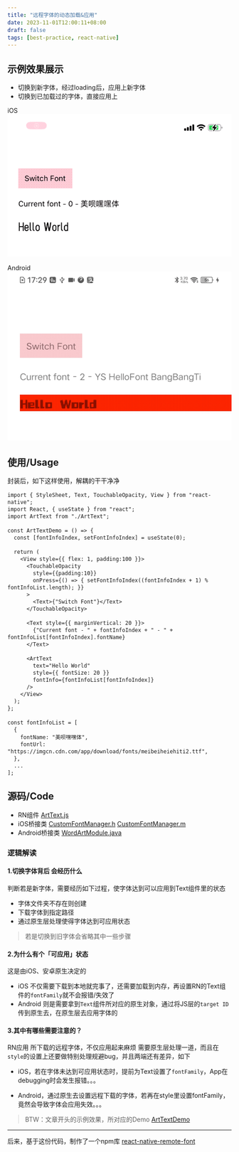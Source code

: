 ```yaml
---
title: "远程字体的动态加载&应用"
date: 2023-11-01T12:00:11+08:00
draft: false
tags: [best-practice, react-native]
---
```



## 示例效果展示
* 切换到新字体，经过loading后，应用上新字体
* 切换到已加载过的字体，直接应用上

iOS
![font-down-apply](media/17016760060792/font-down-apply-1.gif)

Android
![font-down-apply-android](media/17016760060792/17016823818119.gif)


## 使用/Usage
封装后，如下这样使用，解耦的干干净净
```
import { StyleSheet, Text, TouchableOpacity, View } from "react-native";
import React, { useState } from "react";
import ArtText from "./ArtText";

const ArtTextDemo = () => {
  const [fontInfoIndex, setFontInfoIndex] = useState(0);

  return (
    <View style={{ flex: 1, padding:100 }}>
      <TouchableOpacity
        style={{padding:10}}
        onPress={() => { setFontInfoIndex((fontInfoIndex + 1) % fontInfoList.length); }}
      >
        <Text>{"Switch Font"}</Text>
      </TouchableOpacity>
      
      <Text style={{ marginVertical: 20 }}>
        {"Current font - " + fontInfoIndex + " - " + fontInfoList[fontInfoIndex].fontName}
      </Text>

      <ArtText
        text="Hello World"
        style={{ fontSize: 20 }}
        fontInfo={fontInfoList[fontInfoIndex]}
      />
    </View>
  );
};

const fontInfoList = [
  {
    fontName: "美呗嘿嘿体",
    fontUrl: "https://imgcn.cdn.com/app/download/fonts/meibeiheiehiti2.ttf",
  },
  ...
];
```


## 源码/Code

* RN组件 [ArtText.js](media/17016760060792/ArtText.js)
* iOS桥接类 [CustomFontManager.h](media/17016760060792/CustomFontManager.h) [CustomFontManager.m](media/17016760060792/CustomFontManager.m)
* Android桥接类 [WordArtModule.java](media/17016760060792/WordArtModule.java)


### 逻辑解读

#### 1.切换字体背后 会经历什么

判断若是新字体，需要经历如下过程，使字体达到可以应用到Text组件里的状态 

* 字体文件夹不存在则创建
* 下载字体到指定路径
* 通过原生层处理使得字体达到可应用状态

> 若是切换到旧字体会省略其中一些步骤

#### 2.为什么有个「可应用」状态

这是由iOS、安卓原生决定的
* iOS 不仅需要下载到本地就完事了，还需要加载到内存，再设置RN的Text组件的`fontFamily`就不会报错/失效了
* Android 则是需要拿到`Text`组件所对应的原生对象，通过将JS层的`target ID`传到原生去，在原生层去应用字体的

#### 3.其中有哪些需要注意的？
RN应用 所下载的远程字体，不仅应用起来麻烦 需要原生层处理一道，而且在`style`的设置上还要做特别处理规避bug，并且两端还有差异，如下

* iOS，若在字体未达到可应用状态时，提前为Text设置了`fontFamily`，App在debugging时会发生报错。。。

* Android，通过原生去设置远程下载的字体，若再在style里设置fontFamily，竟然会导致字体会应用失效。。。



> BTW：文章开头的示例效果，所对应的Demo 
> [ArtTextDemo](media/17016760060792/ArtTextDemo.js)


-----
后来，基于这份代码，制作了一个npm库 [react-native-remote-font](https://github.com/zyestin/react-native-remote-font)
